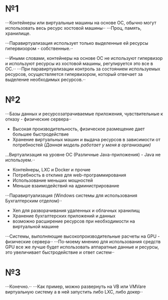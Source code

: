 # №1
⋅⋅⋅Контейнеры или виртуальные машины на основе ОС, обычно могут использовать весь ресурс хостовой машины⋅⋅
⋅⋅⋅Проц, память, хранилище. 

⋅⋅⋅Паравиртуализация использует только выделенные ей ресурсы гипервизором - собственные.⋅⋅

⋅⋅⋅Иными словами, контейнеры на основе ОС не используют гипервизор и используют ресурсы из хостовой машины, регулируется это все в ОС.⋅⋅
⋅⋅⋅При паравиртуализации контроль за состоянием используемых ресурсов, осуществляется гипервизором, который отвечает за выделение необходимых ресурсов.⋅⋅

# №2 
⋅⋅⋅Базы данных и ресурсозатрачиваемые приложения, чувствительные к отказу - физические сервера⋅⋅
- Высокая производительность, физическое размещение дает большее быстродействие
- Хранение виртуальных машин и выдача ресурсов в зависимости от потребностей 
*(Данная модель работает у меня в организации)*

...Виртуализация на уровне ОС (Различные Java-приложения) - Java не используем.⋅⋅
- Контейнеры, LXC и Docker и прочие
- Потребность в отклике для web-программирования
- Использование меньших мощностей
- Меньше взаимодействий на администрирование

⋅⋅⋅Паравиртуализация (Windows системы для использования Бухгалтерским отделом)⋅⋅
- Xen для разворачивания удаленных и облачных хранилищ 
- Хранение бухгалтерских приложений и данных
- возможно расширение ресурсов при необходимости на виртуальной машине

⋅⋅⋅Системы, выполняющие высокопроизводительные расчеты на GPU - физические сервера⋅⋅
⋅⋅⋅По-моему мнению для использования средств GPU все же лучше будет использовать аппаратные данные и ресурсы, это увеличивает быстродействие и ответ систем⋅⋅

# №3 
⋅⋅⋅Конечно.⋅⋅
⋅⋅⋅Как пример, можно развернуть на VB или VMVare виртуальную систему а в ней запустить либо LXC, либо докер⋅⋅

